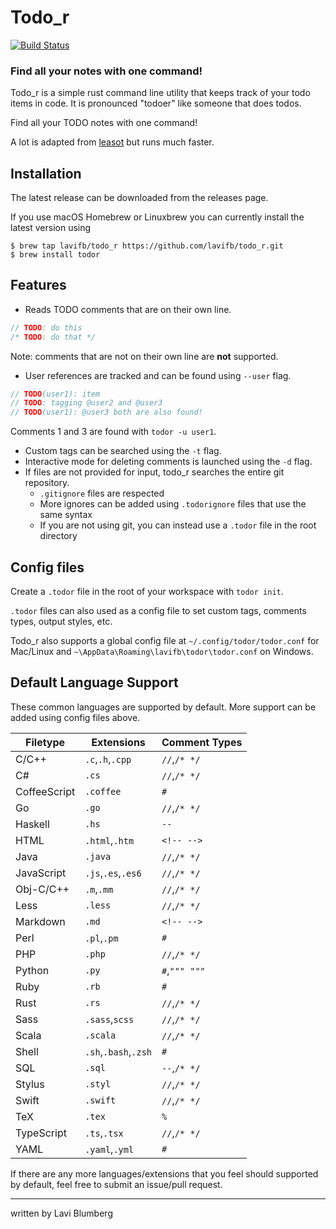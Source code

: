 Todo_r
======
[![Build Status](https://travis-ci.org/lavifb/todo_r.svg?branch=master)](https://travis-ci.org/lavifb/todo_r)

### Find all your notes with one command!

Todo_r is a simple rust command line utility that keeps track of your todo items in code.
It is pronounced "todoer" like someone that does todos.

Find all your TODO notes with one command!

A lot is adapted from [leasot](https://github.com/pgilad/leasot) but runs much faster.

## Installation

The latest release can be downloaded from the releases page.

If you use macOS Homebrew or Linuxbrew you can currently install the latest version using
```console
$ brew tap lavifb/todo_r https://github.com/lavifb/todo_r.git
$ brew install todor
```

## Features

- Reads TODO comments that are on their own line.
```rust
// TODO: do this
/* TODO: do that */
```
Note: comments that are not on their own line are __not__ supported.

- User references are tracked and can be found using `--user` flag.
```rust
// TODO(user1): item
// TODO: tagging @user2 and @user3
// TODO(user1): @user3 both are also found!
```
Comments 1 and 3 are found with `todor -u user1`.

- Custom tags can be searched using the `-t` flag.
- Interactive mode for deleting comments is launched using the `-d` flag.
- If files are not provided for input, todo_r searches the entire git repository.
    - `.gitignore` files are respected
    - More ignores can be added using `.todorignore` files that use the same syntax
    - If you are not using git, you can instead use a `.todor` file in the root directory

## Config files
Create a `.todor` file in the root of your workspace with `todor init`.

`.todor` files can also used as a config file to set custom tags, comments types, output styles, etc.

Todo_r also supports a global config file at `~/.config/todor/todor.conf` for Mac/Linux and `~\AppData\Roaming\lavifb\todor\todor.conf` on Windows.

<!-- TODO: document config file features -->

## Default Language Support
These common languages are supported by default.
More support can be added using config files above.

| Filetype    | Extensions          | Comment Types |
|-------------|---------------------|---------------|
|C/C++        |`.c`,`.h`,`.cpp`     |`//`,`/* */`   |
|C#           |`.cs`                |`//`,`/* */`   |
|CoffeeScript |`.coffee`            |`#`            |
|Go           |`.go`                |`//`,`/* */`   |
|Haskell      |`.hs`                |`--`           |
|HTML         |`.html`,`.htm`       |`<!-- -->`     |
|Java         |`.java`              |`//`,`/* */`   |
|JavaScript   |`.js`,`.es`,`.es6`   |`//`,`/* */`   |
|Obj-C/C++    |`.m`,`.mm`           |`//`,`/* */`   |
|Less         |`.less`              |`//`,`/* */`   |
|Markdown     |`.md`                |`<!-- -->`     |
|Perl         |`.pl`,`.pm`          |`#`            |
|PHP          |`.php`               |`//`,`/* */`   |
|Python       |`.py`                |`#`,`""" """`  |
|Ruby         |`.rb`                |`#`            |
|Rust         |`.rs`                |`//`,`/* */`   |
|Sass         |`.sass`,`scss`       |`//`,`/* */`   |
|Scala        |`.scala`             |`//`,`/* */`   |
|Shell        |`.sh`,`.bash`,`.zsh` |`#`            |
|SQL          |`.sql`               |`--`,`/* */`   |
|Stylus       |`.styl`              |`//`,`/* */`   |
|Swift        |`.swift`             |`//`,`/* */`   |
|TeX          |`.tex`               |`%`            |
|TypeScript   |`.ts`,`.tsx`         |`//`,`/* */`   |
|YAML         |`.yaml`,`.yml`       |`#`            |

If there are any more languages/extensions that you feel should supported by default, feel free to submit an issue/pull request.

---
written by Lavi Blumberg
